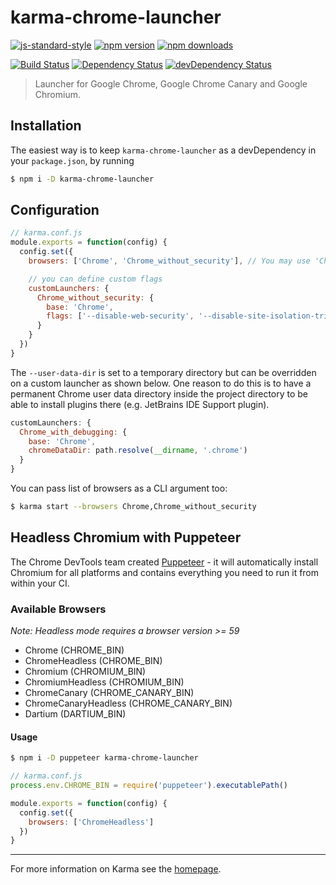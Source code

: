 # karma-chrome-launcher

[![js-standard-style](https://img.shields.io/badge/code%20style-standard-brightgreen.svg?style=flat-square)](https://github.com/karma-runner/karma-chrome-launcher)
[![npm version](https://img.shields.io/npm/v/karma-chrome-launcher.svg?style=flat-square)](https://www.npmjs.com/package/karma-chrome-launcher) [![npm downloads](https://img.shields.io/npm/dm/karma-chrome-launcher.svg?style=flat-square)](https://www.npmjs.com/package/karma-chrome-launcher)

[![Build Status](https://img.shields.io/travis/karma-runner/karma-chrome-launcher/master.svg?style=flat-square)](https://travis-ci.org/karma-runner/karma-chrome-launcher) [![Dependency Status](https://img.shields.io/david/karma-runner/karma-chrome-launcher.svg?style=flat-square)](https://david-dm.org/karma-runner/karma-chrome-launcher) [![devDependency Status](https://img.shields.io/david/dev/karma-runner/karma-chrome-launcher.svg?style=flat-square)](https://david-dm.org/karma-runner/karma-chrome-launcher#info=devDependencies)

> Launcher for Google Chrome, Google Chrome Canary and Google Chromium.

## Installation

The easiest way is to keep `karma-chrome-launcher` as a devDependency in your `package.json`,
by running

```bash
$ npm i -D karma-chrome-launcher
```

## Configuration

```js
// karma.conf.js
module.exports = function(config) {
  config.set({
    browsers: ['Chrome', 'Chrome_without_security'], // You may use 'ChromeCanary', 'Chromium' or any other supported browser

    // you can define custom flags
    customLaunchers: {
      Chrome_without_security: {
        base: 'Chrome',
        flags: ['--disable-web-security', '--disable-site-isolation-trials']
      }
    }
  })
}
```

The `--user-data-dir` is set to a temporary directory but can be overridden on a custom launcher as shown below.
One reason to do this is to have a permanent Chrome user data directory inside the project directory to be able to
install plugins there (e.g. JetBrains IDE Support plugin).

```js
customLaunchers: {
  Chrome_with_debugging: {
    base: 'Chrome',
    chromeDataDir: path.resolve(__dirname, '.chrome')
  }
}
```

You can pass list of browsers as a CLI argument too:

```bash
$ karma start --browsers Chrome,Chrome_without_security
```

## Headless Chromium with Puppeteer

The Chrome DevTools team created [Puppeteer](https://github.com/GoogleChrome/puppeteer) - it will automatically install
Chromium for all
platforms and contains everything you need to run it from within your CI.

### Available Browsers

*Note: Headless mode requires a browser version >= 59*

- Chrome (CHROME_BIN)
- ChromeHeadless (CHROME_BIN)
- Chromium (CHROMIUM_BIN)
- ChromiumHeadless (CHROMIUM_BIN)
- ChromeCanary (CHROME_CANARY_BIN)
- ChromeCanaryHeadless (CHROME_CANARY_BIN)
- Dartium (DARTIUM_BIN)

#### Usage

```bash
$ npm i -D puppeteer karma-chrome-launcher
```

```js
// karma.conf.js
process.env.CHROME_BIN = require('puppeteer').executablePath()

module.exports = function(config) {
  config.set({
    browsers: ['ChromeHeadless']
  })
}
```

----

For more information on Karma see the [homepage].

[homepage]: https://karma-runner.github.io
